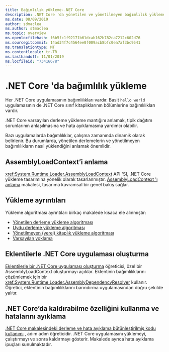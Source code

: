 ```yaml
---
title: Bağımlılık yükleme-.NET Core
description: .NET Core 'da yönetilen ve yönetilmeyen bağımlılık yüklemeye genel bakış
ms.date: 08/09/2019
author: sdmaclea
ms.author: stmaclea
ms.topic: overview
ms.openlocfilehash: f6b5fc1f92171b61dcab162b782ca7212c602d76
ms.sourcegitcommit: 14ad34f7c4564ee0f009acb8bfc0ea7af3bc9541
ms.translationtype: MT
ms.contentlocale: tr-TR
ms.lasthandoff: 11/01/2019
ms.locfileid: "73416678"
---
```

# <a name="dependency-loading-in-net-core"></a>.NET Core 'da bağımlılık yükleme

Her .NET Core uygulamasının bağımlılıkları vardır. Basit `hello world` uygulamasının de .NET Core sınıf kitaplıklarının bölümlerine bağımlılıkları vardır.

.NET Core varsayılan derleme yükleme mantığını anlamak, tipik dağıtım sorunlarının anlaşılmasına ve hata ayıklamasına yardımcı olabilir.

Bazı uygulamalarda bağımlılıklar, çalışma zamanında dinamik olarak belirlenir. Bu durumlarda, yönetilen derlemelerin ve yönetilmeyen bağımlılıkların nasıl yüklendiğini anlamak önemlidir.

## <a name="understanding-assemblyloadcontext"></a>AssemblyLoadContext’i anlama

<xref:System.Runtime.Loader.AssemblyLoadContext> API 'SI, .NET Core yükleme tasarımına yönelik olarak tasarlanmıştır. [AssemblyLoadContext 'ı anlama](understanding-assemblyloadcontext.md) makalesi, tasarıma kavramsal bir genel bakış sağlar.

## <a name="loading-details"></a>Yükleme ayrıntıları

Yükleme algoritması ayrıntıları birkaç makalede kısaca ele alınmıştır:

- [Yönetilen derleme yükleme algoritması](loading-managed.md)
- [Uydu derleme yükleme algoritması](loading-resources.md)
- [Yönetilmeyen (yerel) kitaplık yükleme algoritması](loading-unmanaged.md)
- [Varsayılan yoklama](default-probing.md)

## <a name="create-a-net-core-application-with-plugins"></a>Eklentilerle .NET Core uygulaması oluşturma

[Eklentilerle bir .NET Core uygulaması oluşturma](../tutorials/creating-app-with-plugin-support.md) öğreticisi, özel bir AssemblyLoadContext oluşturmayı açıklar. Eklentinin bağımlılıklarını çözümlemek için bir <xref:System.Runtime.Loader.AssemblyDependencyResolver> kullanır. Öğretici, eklentinin bağımlılıklarını barındırma uygulamasından doğru şekilde yalıtır.

## <a name="how-to-use-and-debug-assembly-unloadability-in-net-core"></a>.NET Core’da kaldırabilme özelliğini kullanma ve hatalarını ayıklama

[.NET Core makalesindeki derleme ve hata ayıklama bütünleştirilmiş kodu kullanımı](../../standard/assembly/unloadability.md) , adım adım öğreticidir. .NET Core uygulamasını yüklemeyi, çalıştırmayı ve sonra kaldırmayı gösterir. Makalede ayrıca hata ayıklama ipuçları sunulmaktadır.
